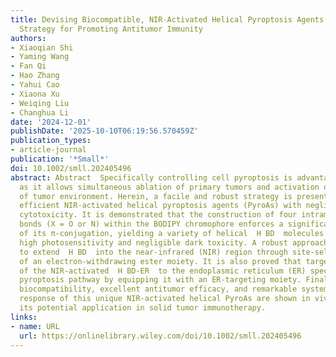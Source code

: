 ```yaml
---
title: Devising Biocompatible, NIR‐Activated Helical Pyroptosis Agents via 𝛑‐Twisting
  Strategy for Promoting Antitumor Immunity
authors:
- Xiaoqian Shi
- Yaming Wang
- Fan Qi
- Hao Zhang
- Yahui Cao
- Xiaona Xu
- Weiqing Liu
- Changhua Li
date: '2024-12-01'
publishDate: '2025-10-10T06:19:56.570459Z'
publication_types:
- article-journal
publication: '*Small*'
doi: 10.1002/smll.202405496
abstract: Abstract  Specifically controlling cell pyroptosis is advantageous for oncotherapy
  as it allows simultaneous ablation of primary tumors and activation of immunogenicity
  of tumor environment. Herein, a facile and robust strategy is presented to construct
  efficient NIR‐activated helical pyroptosis agents (PyroAs) with negligible dark
  cytotoxicity. It is demonstrated that the construction of four intramolecular B‐X
  bonds (X = O or N) within the BODIPY chromophore enforces a significant twisting
  of its π‐conjugation, yielding a variety of helical  H BD  molecules with desired
  high photosensitivity and negligible dark toxicity. A robust approach is established
  to extend  H BD  into the near‐infrared (NIR) region through site‐selective incorporation
  of an electron‐withdrawing ester moiety. It is also proved that targeted delivery
  of the NIR‐activated  H BD‐ER  to the endoplasmic reticulum (ER) specifically activates
  pyroptosis pathway by equipping it with an ER‐targeting moiety. Finally, the favorable
  biocompatibility, excellent antitumor efficacy, and remarkable systematic immune
  response of this unique NIR‐activated helical PyroAs are shown in vivo, demonstrating
  its potential application in solid tumor immunotherapy.
links:
- name: URL
  url: https://onlinelibrary.wiley.com/doi/10.1002/smll.202405496
---
```

